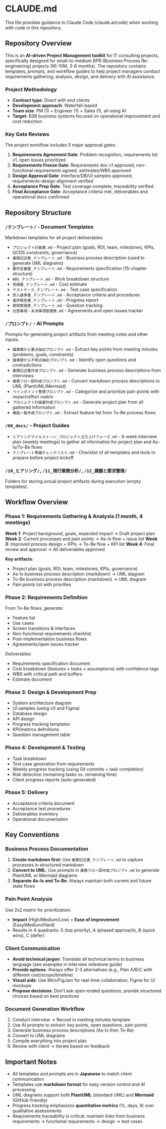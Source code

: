 # CLAUDE.md

This file provides guidance to Claude Code (claude.ai/code) when working with code in this repository.

## Repository Overview

This is an **AI-driven Project Management toolkit** for IT consulting projects, specifically designed for small-to-medium BPR (Business Process Re-engineering) projects (¥5-10M, 3-6 months). The repository contains templates, prompts, and workflow guides to help project managers conduct requirements gathering, analysis, design, and delivery with AI assistance.

### Project Methodology

- **Contract type**: Direct with end clients
- **Development approach**: Waterfall-based
- **Team size**: PM (1) + Engineer (1) + Sales (1), all using AI
- **Target**: B2B business systems focused on operational improvement and cost reduction

### Key Gate Reviews

The project workflow includes 5 major approval gates:
1. **Requirements Agreement Gate**: Problem recognition, requirements list v1, open issues prioritized
2. **Requirements Freeze Gate**: Requirements doc v1 approved, non-functional requirements agreed, estimates/WBS approved
3. **Design Approval Gate**: Interface/DB/UI samples approved, requirements-design alignment verified
4. **Acceptance Prep Gate**: Test coverage complete, traceability verified
5. **Final Acceptance Gate**: Acceptance criteria met, deliverables and operational docs confirmed

## Repository Structure

### `/テンプレート/` - Document Templates

Markdown templates for all project deliverables:
- `プロジェクト計画書.md` - Project plan (goals, ROI, team, milestones, KPIs, QCDS constraints, governance)
- `業務記述書_テンプレート.md` - Business process description (used to generate UML diagrams)
- `要件定義書_テンプレート.md` - Requirements specification (15-chapter structure)
- `WBS_テンプレート.md` - Work breakdown structure
- `見積書_テンプレート.md` - Cost estimate
- `テストケース_テンプレート.md` - Test case specification
- `受入基準書_テンプレート.md` - Acceptance criteria and procedures
- `進捗報告書_テンプレート.md` - Progress report
- `質問管理表_テンプレート.md` - Question tracking
- `合意事項・未決事項管理表.md` - Agreements and open issues tracker

### `/プロンプト/` - AI Prompts

Prompts for generating project artifacts from meeting notes and other inputs:
- `議事録から要点抽出プロンプト.md` - Extract key points from meeting minutes (problems, goals, constraints)
- `議事録から不明点抽出プロンプト.md` - Identify open questions and contradictions
- `業務記述書作成プロンプト.md` - Generate business process descriptions from interviews
- `業務フロー図作成プロンプト.md` - Convert markdown process descriptions to UML (PlantUML/Mermaid)
- `ペインポイント整理プロンプト.md` - Categorize and prioritize pain points with impact/effort matrix
- `プロジェクト計画書作成プロンプト.md` - Generate project plan from all gathered information
- `機能一覧作成プロンプト.md` - Extract feature list from To-Be process flows

### `/00_docs/` - Project Guides

- `ヒアリングマイルストーン_プロジェクト立ち上げフェーズ.md` - 4-week interview plan (weekly meetings) to gather all information for project plan and As-Is/To-Be flows
- `テンプレート準備チェックリスト.md` - Checklist of all templates and tools to prepare before project kickoff

### `/10_ヒアリング/`, `/11_現行業務分析/`, `/12_課題と要求整理/`

Folders for storing actual project artifacts during execution (empty templates).

## Workflow Overview

### Phase 1: Requirements Gathering & Analysis (1 month, 4 meetings)

**Week 1**: Project background, goals, expected impact → Draft project plan
**Week 2**: Current processes and pain points → As-Is flow + issue list
**Week 3**: Improved process design + KPIs → To-Be flow + KPI list
**Week 4**: Final review and approval → All deliverables approved

**Key artifacts**:
- Project plan (goals, ROI, team, milestones, KPIs, governance)
- As-Is business process description (markdown) → UML diagram
- To-Be business process description (markdown) → UML diagram
- Pain points list with priorities

### Phase 2: Requirements Definition

From To-Be flows, generate:
- Feature list
- Use cases
- Screen transitions & interfaces
- Non-functional requirements checklist
- Post-implementation business flows
- Agreements/open issues tracker

Deliverables:
- Requirements specification document
- Cost breakdown (features × tasks × assumptions) with confidence tags
- WBS with critical path and buffers
- Estimate document

### Phase 3: Design & Development Prep

- System architecture diagram
- UI samples (using v0 and Figma)
- Database design
- API design
- Progress tracking templates
- KPI/metrics definitions
- Question management table

### Phase 4: Development & Testing

- Task breakdown
- Test case generation from requirements
- Weekly progress tracking (using Git commits + task completion)
- Risk detection (remaining tasks vs. remaining time)
- Client progress reports (auto-generated)

### Phase 5: Delivery

- Acceptance criteria document
- Acceptance test procedures
- Deliverables inventory
- Operational documentation

## Key Conventions

### Business Process Documentation

1. **Create markdown first**: Use `業務記述書_テンプレート.md` to capture processes in structured markdown
2. **Convert to UML**: Use prompts in `業務フロー図作成プロンプト.md` to generate PlantUML or Mermaid diagrams
3. **Separate As-Is and To-Be**: Always maintain both current and future state flows

### Pain Point Analysis

Use 2x2 matrix for prioritization:
- **Impact** (High/Medium/Low) × **Ease of improvement** (Easy/Medium/Hard)
- Results in 4 quadrants: S (top priority), A (phased approach), B (quick wins), C (defer)

### Client Communication

- **Avoid technical jargon**: Translate all technical terms to business language (see examples in interview milestone guide)
- **Provide options**: Always offer 2-3 alternatives (e.g., Plan A/B/C with different cost/scope/timeline)
- **Visual aids**: Use Miro/FigJam for real-time collaboration, Figma for UI mockups
- **Propose decisions**: Don't ask open-ended questions; provide structured choices based on best practices

### Document Generation Workflow

1. Conduct interview → Record in meeting minutes template
2. Use AI prompts to extract: key points, open questions, pain points
3. Generate business process descriptions (As-Is then To-Be)
4. Convert to UML diagrams
5. Compile everything into project plan
6. Review with client → Iterate based on feedback

## Important Notes

- All templates and prompts are in **Japanese** to match client communication
- Templates use **markdown format** for easy version control and AI processing
- UML diagrams support both **PlantUML** (standard UML) and **Mermaid** (GitHub-friendly)
- Progress tracking emphasizes **quantitative metrics** (%, days, ¥) over qualitative assessments
- Requirements traceability is critical: maintain links from business requirements → functional requirements → design → test cases
